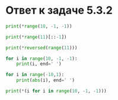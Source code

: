 # Ответ к задаче 5.3.2

```python
print(*range(10, -1, -1))
```

```python
print(*range(11)[::-1])
```

```python
print(*reversed(range(11)))
```

```python
for i in range(10, -1, -1):
    print(i, end=' ')
```

```python
for i in range(-10,1):
    print(abs(i), end=' ')
```

```python
print(*(i for i in range(10, -1, -1)))
```
